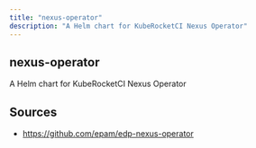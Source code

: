 ```yaml
---
title: "nexus-operator"
description: "A Helm chart for KubeRocketCI Nexus Operator"
---
```


## nexus-operator

A Helm chart for KubeRocketCI Nexus Operator

## Sources

- https://github.com/epam/edp-nexus-operator

